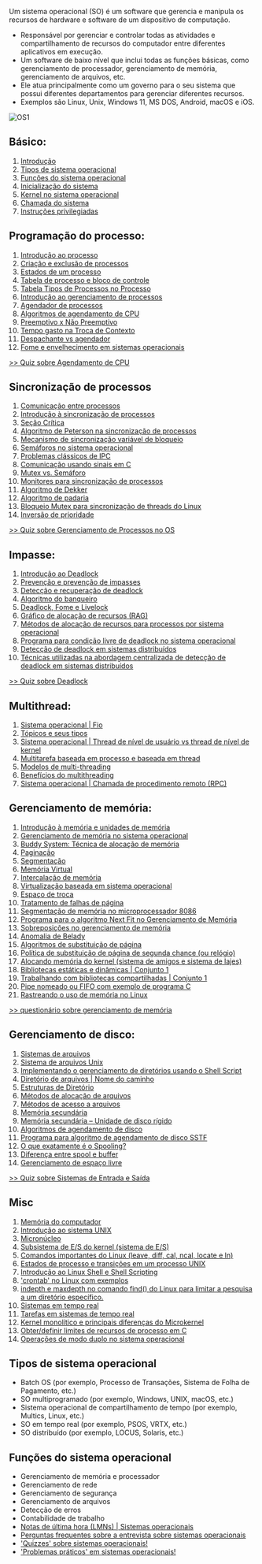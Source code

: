 Um sistema operacional (SO) é um software que gerencia e manipula os recursos de hardware e software de um dispositivo de computação.

- Responsável por gerenciar e controlar todas as atividades e compartilhamento de recursos do computador entre diferentes aplicativos em execução.
- Um software de baixo nível que inclui todas as funções básicas, como gerenciamento de processador, gerenciamento de memória, gerenciamento de arquivos, etc.
- Ele atua principalmente como um governo para o seu sistema que possui diferentes departamentos para gerenciar diferentes recursos.
- Exemplos são Linux, Unix, Windows 11, MS DOS, Android, macOS e iOS.

![OS1](https://media.geeksforgeeks.org/wp-content/uploads/20230510120545/OS1.webp)

## Básico:

1. [Introdução](https://www.geeksforgeeks.org/operating-system-introduction-operating-system-set-1)
2. [Tipos de sistema operacional](https://www.geeksforgeeks.org/operating-system-types-operating-systems-awaiting-author)
3. [Funções do sistema operacional](https://www.geeksforgeeks.org/functions-of-operating-system)
4. [Inicialização do sistema](https://www.geeksforgeeks.org/what-happens-when-we-turn-on-computer/)
5. [Kernel no sistema operacional](https://www.geeksforgeeks.org/kernel-in-operating-system/)
6. [Chamada do sistema](https://www.geeksforgeeks.org/introduction-of-system-call/)
7. [Instruções privilegiadas](https://www.geeksforgeeks.org/operating-system-privileged-and-non-privileged-instructions)

## Programação do processo:

1. [Introdução ao processo](https://www.geeksforgeeks.org/process-in-operating-system/)
2. [Criação e exclusão de processos](https://www.geeksforgeeks.org/process-creation-and-deletions-in-operating-systems/)
3. [Estados de um processo](https://www.geeksforgeeks.org/operating-systems-states-process)
4. [Tabela de processo e bloco de controle](https://www.geeksforgeeks.org/operating-system-process-table-process-control-block-pcb)
5. [Tabela Tipos de Processos no Processo](https://www.geeksforgeeks.org/different-types-of-processes-in-process-table/)
6. [Introdução ao gerenciamento de processos](https://www.geeksforgeeks.org/gate-notes-operating-system-process-management-introduction)
7. [Agendador de processos](https://www.geeksforgeeks.org/gate-notes-operating-system-scheduler)
8. [Algoritmos de agendamento de CPU](https://www.geeksforgeeks.org/gate-notes-operating-system-process-scheduling)
9. [Preemptivo x Não Preemptivo](https://www.geeksforgeeks.org/preemptive-and-non-preemptive-scheduling)
10. [Tempo gasto na Troca de Contexto](https://www.geeksforgeeks.org/measure-time-spent-context-switch)
11. [Despachante vs agendador](https://www.geeksforgeeks.org/operating-system-difference-dispatcher-scheduler)
12. [Fome e envelhecimento em sistemas operacionais](https://www.geeksforgeeks.org/starvation-aging-operating-systems)

[>> Quiz sobre Agendamento de CPU](https://www.geeksforgeeks.org/cpu-scheduling-gq)

## Sincronização de processos

1. [Comunicação entre processos](https://www.geeksforgeeks.org/inter-process-communication)
2. [Introdução à sincronização de processos](https://www.geeksforgeeks.org/process-synchronization-set-1)
3. [Seção Crítica](https://www.geeksforgeeks.org/g-fact-70)
4. [Algoritmo de Peterson na sincronização de processos](https://www.geeksforgeeks.org/petersons-algorithm-in-process-synchronization/)
5. [Mecanismo de sincronização variável de bloqueio](https://www.geeksforgeeks.org/lock-variable-synchronization-mechanism)
6. [Semáforos no sistema operacional](https://www.geeksforgeeks.org/semaphores-operating-system)
7. [Problemas clássicos de IPC](https://www.geeksforgeeks.org/classical-ipc-problems) 
8. [Comunicação usando sinais em C](https://www.geeksforgeeks.org/signals-c-set-2)
9. [Mutex vs. Semáforo](https://www.geeksforgeeks.org/mutex-vs-semaphore)
10. [Monitores para sincronização de processos](https://www.geeksforgeeks.org/monitors)
11. [Algoritmo de Dekker](https://www.geeksforgeeks.org/operating-system-dekkers-algorithm)
12. [Algoritmo de padaria](https://www.geeksforgeeks.org/operating-system-bakery-algorithm)
13. [Bloqueio Mutex para sincronização de threads do Linux](https://www.geeksforgeeks.org/mutex-lock-for-linux-thread-synchronization)
14. [Inversão de prioridade](https://www.geeksforgeeks.org/priority-inversion-what-the-heck)

[>> Quiz sobre Gerenciamento de Processos no OS](https://www.geeksforgeeks.org/operating-systems-gq/process-synchronization-gq)

## Impasse:

1. [Introdução ao Deadlock](https://www.geeksforgeeks.org/operating-system-process-management-deadlock-introduction)
2. [Prevenção e prevenção de impasses](https://www.geeksforgeeks.org/deadlock-prevention)
3. [Detecção e recuperação de deadlock](https://www.geeksforgeeks.org/deadlock-detection-recovery)
4. [Algoritmo do banqueiro](https://www.geeksforgeeks.org/operating-system-bankers-algorithm)
5. [Deadlock, Fome e Livelock](https://www.geeksforgeeks.org/deadlock-starvation-and-livelock)
6. [Gráfico de alocação de recursos (RAG)](https://www.geeksforgeeks.org/operating-system-resource-allocation-graph-rag)
7. [Métodos de alocação de recursos para processos por sistema operacional](https://www.geeksforgeeks.org/methods-of-resource-allocation-to-processes-by-operating-system)
8. [Programa para condição livre de deadlock no sistema operacional](https://www.geeksforgeeks.org/program-for-deadlock-free-condition-in-operating-system)
9. [Detecção de deadlock em sistemas distribuídos](https://www.geeksforgeeks.org/operating-system-deadlock-detection-in-distributed-systems)
10. [Técnicas utilizadas na abordagem centralizada de detecção de deadlock em sistemas distribuídos](https://www.geeksforgeeks.org/techniques-used-in-centralized-approach-of-deadlock-detection-in-distributed-systems)

[>> Quiz sobre Deadlock](https://www.geeksforgeeks.org/deadlock-gq)

## Multithread:

1. [Sistema operacional | Fio](https://www.geeksforgeeks.org/operarting-system-thread)
2. [Tópicos e seus tipos](https://www.geeksforgeeks.org/operating-system-threads-types)
3. [Sistema operacional | Thread de nível de usuário vs thread de nível de kernel](https://www.geeksforgeeks.org/operating-system-user-level-thread-vs-kernel-level-thread)
4. [Multitarefa baseada em processo e baseada em thread](https://www.geeksforgeeks.org/operating-system-process-based-thread-based-multitasking)
5. [Modelos de multi-threading](https://www.geeksforgeeks.org/multi-threading-model)
6. [Benefícios do multithreading](https://www.geeksforgeeks.org/operating-system-benefits-multithreading)
7. [Sistema operacional | Chamada de procedimento remoto (RPC)](https://www.geeksforgeeks.org/operating-system-remote-procedure-call-rpc)

## Gerenciamento de memória:

1. [Introdução à memória e unidades de memória](https://www.geeksforgeeks.org/introduction-to-memory-and-memory-units)
2. [Gerenciamento de memória no sistema operacional](https://www.geeksforgeeks.org/memory-management-in-operating-system/)
3. [Buddy System: Técnica de alocação de memória](https://www.geeksforgeeks.org/operating-system-buddy-system-memory-allocation-technique)
4. [Paginação](https://www.geeksforgeeks.org/operating-system-paging)
5. [Segmentação](https://www.geeksforgeeks.org/operating-systems-segmentation)
6. [Memória Virtual](https://www.geeksforgeeks.org/virtual-memory-operating-systems)
7. [Intercalação de memória](https://www.geeksforgeeks.org/operating-system-memory-interleaving)
8. [Virtualização baseada em sistema operacional](https://www.geeksforgeeks.org/operating-system-based-virtualization)
9. [Espaço de troca](https://www.geeksforgeeks.org/operating-system-swap-space)
10. [Tratamento de falhas de página](https://www.geeksforgeeks.org/operating-system-page-fault-handling)
11. [Segmentação de memória no microprocessador 8086](https://www.geeksforgeeks.org/memory-segmentation-8086-microprocessor)
12. [Programa para o algoritmo Next Fit no Gerenciamento de Memória](https://www.geeksforgeeks.org/program-next-fit-algorithm-memory-management)
13. [Sobreposições no gerenciamento de memória](https://www.geeksforgeeks.org/operating-system-overlays-memory-management)
14. [Anomalia de Belady](https://www.geeksforgeeks.org/beladys-anomaly-in-page-replacement-algorithms/)
15. [Algoritmos de substituição de página](https://www.geeksforgeeks.org/operating-system-page-replacement-algorithm)
16. [Política de substituição de página de segunda chance (ou relógio)](https://www.geeksforgeeks.org/operating-system-second-chance-or-clock-page-replacement-policy)
17. [Alocando memória do kernel (sistema de amigos e sistema de lajes)](https://www.geeksforgeeks.org/operating-system-allocating-kernel-memory-buddy-system-slab-system)
18. [Bibliotecas estáticas e dinâmicas | Conjunto 1](https://www.geeksforgeeks.org/static-vs-dynamic-libraries)
19. [Trabalhando com bibliotecas compartilhadas | Conjunto 1](https://www.geeksforgeeks.org/working-with-shared-libraries-set-1)
20. [Pipe nomeado ou FIFO com exemplo de programa C](https://www.geeksforgeeks.org/named-pipe-fifo-example-c-program)
21. [Rastreando o uso de memória no Linux](https://www.geeksforgeeks.org/tracing-memory-usage-linux)

[>> questionário sobre gerenciamento de memória](https://www.geeksforgeeks.org/operating-systems-gq/memory-management-gq)

## Gerenciamento de disco:

1. [Sistemas de arquivos](https://www.geeksforgeeks.org/file-system-operating-systems)
2. [Sistema de arquivos Unix](https://www.geeksforgeeks.org/operating-system-unix-file-system)
3. [Implementando o gerenciamento de diretórios usando o Shell Script](https://www.geeksforgeeks.org/operating-system-privileged-and-non-privileged-instructions)
4. [Diretório de arquivos | Nome do caminho](https://www.geeksforgeeks.org/operating-system-file-directory-path-name)
5. [Estruturas de Diretório](https://www.geeksforgeeks.org/operating-system-structures-of-directory)
6. [Métodos de alocação de arquivos](https://www.geeksforgeeks.org/file-allocation-methods)
7. [Métodos de acesso a arquivos](https://www.geeksforgeeks.org/operating-system-file-access-methods)
8. [Memória secundária](https://www.geeksforgeeks.org/secondary-memory)
9. [Memória secundária – Unidade de disco rígido](https://www.geeksforgeeks.org/operating-system-secondary-memory-hard-disk-drive)
10. [Algoritmos de agendamento de disco](https://www.geeksforgeeks.org/disk-scheduling-algorithms)
11. [Programa para algoritmo de agendamento de disco SSTF](https://www.geeksforgeeks.org/program-for-sstf-disk-scheduling-algorithm)
12. [O que exatamente é o Spooling?](https://www.geeksforgeeks.org/what-exactly-spooling-is-all-about)
13. [Diferença entre spool e buffer](https://www.geeksforgeeks.org/difference-between-spooling-and-buffering)
14. [Gerenciamento de espaço livre](https://www.geeksforgeeks.org/operating-system-free-space-management)

[>> Quiz sobre Sistemas de Entrada e Saída](https://www.geeksforgeeks.org/operating-systems-gq/iinput-output-systems-gq)

## Misc

1. [Memória do computador](https://www.geeksforgeeks.org/computer-memory/)
2. [Introdução ao sistema UNIX](https://www.geeksforgeeks.org/introduction-to-unix-system)
3. [Micronúcleo](https://www.geeksforgeeks.org/operating-system-microkernel)
4. [Subsistema de E/S do kernel (sistema de E/S)](https://www.geeksforgeeks.org/operating-system-kernel-i-o-subsystem-i-o-system)
5. [Comandos importantes do Linux (leave, diff, cal, ncal, locate e ln)](https://www.geeksforgeeks.org/important-linux-commands-leave-diff-cal-ncal-locate-ln)
6. [Estados de processo e transições em um processo UNIX](https://www.geeksforgeeks.org/process-states-and-transitions-in-a-unix-process)
7. [Introdução ao Linux Shell e Shell Scripting](https://www.geeksforgeeks.org/introduction-linux-shell-shell-scripting)
8. ['crontab' no Linux com exemplos](https://www.geeksforgeeks.org/crontab-in-linux-with-examples)
9. [indepth e maxdepth no comando find() do Linux para limitar a pesquisa a um diretório específico.](https://www.geeksforgeeks.org/mindepth-maxdepth-linux-find-command-limiting-search-specific-directory)
10. [Sistemas em tempo real](https://www.geeksforgeeks.org/operating-system-real-time-systems)
11. [Tarefas em sistemas de tempo real](https://www.geeksforgeeks.org/tasks-in-real-time-systems)
12. [Kernel monolítico e principais diferenças do Microkernel](https://www.geeksforgeeks.org/operating-system-monolithic-kernel-key-differences-microkernel)
13. [Obter/definir limites de recursos de processo em C](https://www.geeksforgeeks.org/get-set-process-resource-limits-in-c)
14. [Operações de modo duplo no sistema operacional](https://www.geeksforgeeks.org/dual-mode-operations-os)

## Tipos de sistema operacional

- Batch OS (por exemplo, Processo de Transações, Sistema de Folha de Pagamento, etc.)
- SO multiprogramado (por exemplo, Windows, UNIX, macOS, etc.)
- Sistema operacional de compartilhamento de tempo (por exemplo, Multics, Linux, etc.)
- SO em tempo real (por exemplo, PSOS, VRTX, etc.)
- SO distribuído (por exemplo, LOCUS, Solaris, etc.)

## Funções do sistema operacional

- Gerenciamento de memória e processador
- Gerenciamento de rede
- Gerenciamento de segurança
- Gerenciamento de arquivos
- Detecção de erros
- Contabilidade de trabalho
- [Notas de última hora (LMNs) | Sistemas operacionais](https://www.geeksforgeeks.org/last-minute-notes-operating-systems)
- [Perguntas frequentes sobre a entrevista sobre sistemas operacionais](https://www.geeksforgeeks.org/commonly-asked-operating-systems-interview-questions-set-1)
- ['Quizzes' sobre sistemas operacionais!](https://www.geeksforgeeks.org/quiz-corner-gq/#Operating%20Systems%20Mock%20Tests)
- ['Problemas práticos' em sistemas operacionais!](https://practice.geeksforgeeks.org/topics/Operating-System/#subjectiveProblemDiv)